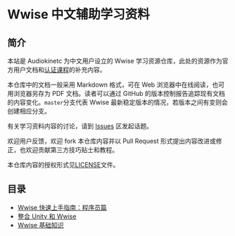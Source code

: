 # Wwise 中文辅助学习资料

## 简介

本站是 Audiokinetc 为中文用户设立的 Wwise 学习资源仓库，此处的资源作为官方用户文档和[认证课程](https://www.audiokinetic.com/learn/certification/)的补充内容。

本仓库中的文档一般采用 Markdown 格式，可在 Web 浏览器中在线阅读，也可用浏览器另存为 PDF 文档。读者可以通过 GitHub 的版本控制报告追踪现有文档的内容变化。`master`分支代表 Wwise 最新稳定版本的情况，若版本之间有变则会创建相应分支。

有关学习资料内容的讨论，请到 [Issues](https://github.com/akchina/learnwwisecn/issues) 区发起话题。

欢迎用户反馈，欢迎 fork 本仓库内容并以 Pull Request 形式提出内容改进或修正，也欢迎贡献第三方技巧贴士和教程。

本仓库内容的授权形式见[LICENSE](https://github.com/akchina/learnwwisecn/blob/master/LICENSE)文件。

## 目录

* [Wwise 快速上手指南：程序员篇](https://github.com/akchina/learnwwisecn/blob/master/WwiseQuickStart_Programmers.md)
* [整合 Unity 和 Wwise](https://github.com/akchina/learnwwisecn/blob/master/WwiseUnityTutorial_ahodge/WwiseQuickStartForUnity.md)
* [Wwise 基础知识](https://github.com/akchina/learnwwisecn/tree/master/WwiseFundamentals)

